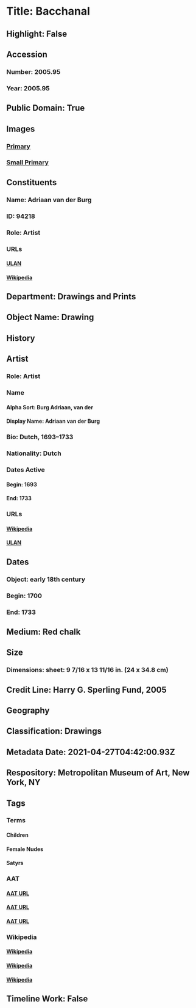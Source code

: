 # Title: Bacchanal
## Highlight: False
## Accession
### Number: 2005.95
### Year: 2005.95
## Public Domain: True
## Images
### [Primary](https://images.metmuseum.org/CRDImages/dp/original/DP800183.jpg)
### [Small Primary](https://images.metmuseum.org/CRDImages/dp/web-large/DP800183.jpg)
## Constituents
### Name: Adriaan van der Burg
### ID: 94218
### Role: Artist
### URLs
#### [ULAN](http://vocab.getty.edu/page/ulan/500028344)
#### [Wikipedia](https://www.wikidata.org/wiki/Q722112)
## Department: Drawings and Prints
## Object Name: Drawing
## History
## Artist
### Role: Artist
### Name
#### Alpha Sort: Burg Adriaan, van der
#### Display Name: Adriaan van der Burg
### Bio: Dutch, 1693–1733
### Nationality: Dutch
### Dates Active
#### Begin: 1693
#### End: 1733
### URLs
#### [Wikipedia](https://www.wikidata.org/wiki/Q722112)
#### [ULAN](http://vocab.getty.edu/page/ulan/500028344)
## Dates
### Object: early 18th century
### Begin: 1700
### End: 1733
## Medium: Red chalk
## Size
### Dimensions: sheet: 9 7/16 x 13 11/16 in. (24 x 34.8 cm)
## Credit Line: Harry G. Sperling Fund, 2005
## Geography
## Classification: Drawings
## Metadata Date: 2021-04-27T04:42:00.93Z
## Respository: Metropolitan Museum of Art, New York, NY
## Tags
### Terms
#### Children
#### Female Nudes
#### Satyrs
### AAT
#### [AAT URL](http://vocab.getty.edu/page/aat/300025945)
#### [AAT URL](http://vocab.getty.edu/page/aat/300189568)
#### [AAT URL](http://vocab.getty.edu/page/aat/300379732)
### Wikipedia
#### [Wikipedia]()
#### [Wikipedia]()
#### [Wikipedia]()
## Timeline Work: False